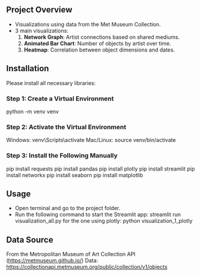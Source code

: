 ## Project Overview
- Visualizations using data from the Met Museum Collection.
- 3 main visualizations:
  1. **Network Graph**: Artist connections based on shared mediums.
  2. **Animated Bar Chart**: Number of objects by artist over time.
  3. **Heatmap**: Correlation between object dimensions and dates.

## Installation
Please install all necessary libraries:

### Step 1: Create a Virtual Environment

python -m venv venv

### Step 2: Activate the Virtual Environment

Windows:
venv\Scripts\activate
Mac/Linux:
source venv/bin/activate

### Step 3: Install the Following Manually

pip install requests
pip install pandas
pip install plotly
pip install streamlit
pip install networkx
pip install seaborn
pip install matplotlib

## Usage

- Open terminal and go to the project folder.
- Run the following command to start the Streamlit app:
streamlit run visualization_all.py
for the one using plotly:
python visualization_1_plotly

## Data Source

From the Metropolitan Museum of Art Collection API (https://metmuseum.github.io/)
Data: https://collectionapi.metmuseum.org/public/collection/v1/objects
